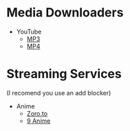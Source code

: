 # Media Downloaders
- YouTube
  - [MP3](https://yt2mp3.info/?l=en)
  - [MP4](https://en.onlinevideoconverter.pro/248/youtube-downloader-mp4)

# Streaming Services

(I recomend you use an add blocker)

- Anime
  - [Zoro.to](Zoro.to)
  - [9 Anime](9anime.to)

